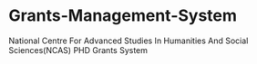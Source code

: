 # Grants-Management-System
National Centre For  Advanced Studies In Humanities And Social Sciences(NCAS) PHD Grants System

